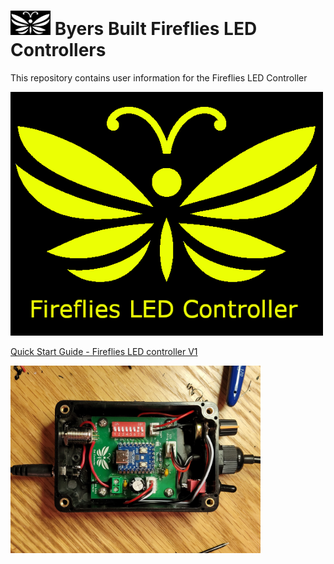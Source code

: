 # <img src="/assets/Firefly_basic_logo.png" width="64">  Byers Built Fireflies LED Controllers
This repository contains user information for the Fireflies LED Controller

<img src="assets/Fireflies_basic_logo_w_text.png" width="500">
<br>

[Quick Start Guide - Fireflies LED controller V1](/user_manuals/Fireflies_controller_std_v1.md)
<br>

[<img src="/assets/Fireflies_std_vi_open_controller.jpg" width="400">](/user_manuals/Fireflies_controller_std_v1.md)
